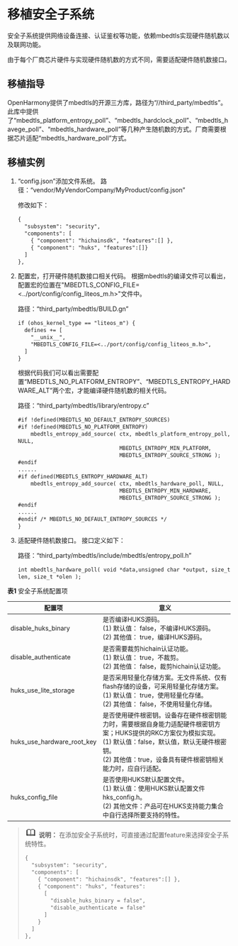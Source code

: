 # 移植安全子系统


安全子系统提供网络设备连接、认证鉴权等功能，依赖mbedtls实现硬件随机数以及联网功能。


由于每个厂商芯片硬件与实现硬件随机数的方式不同，需要适配硬件随机数接口。


## 移植指导

OpenHarmony提供了mbedtls的开源三方库，路径为“//third_party/mbedtls”。此库中提供了“mbedtls_platform_entropy_poll”、“mbedtls_hardclock_poll”、“mbedtls_havege_poll”、“mbedtls_hardware_poll”等几种产生随机数的方式。厂商需要根据芯片适配“mbedtls_hardware_poll”方式。


## 移植实例

1. “config.json”添加文件系统。
   路径：“vendor/MyVendorCompany/MyProduct/config.json”

     修改如下：
     
   ```
   {
     "subsystem": "security",
     "components": [
       { "component": "hichainsdk", "features":[] },
       { "component": "huks", "features":[]}
     ]
   },
   ```

2. 配置宏，打开硬件随机数接口相关代码。
   根据mbedtls的编译文件可以看出，配置宏的位置在"MBEDTLS_CONFIG_FILE=&lt;../port/config/config_liteos_m.h&gt;"文件中。

   路径：“third_party/mbedtls/BUILD.gn”

     
   ```
   if (ohos_kernel_type == "liteos_m") {
     defines += [
       "__unix__",
       "MBEDTLS_CONFIG_FILE=<../port/config/config_liteos_m.h>",
     ]
   }
   ```

   根据代码我们可以看出需要配置“MBEDTLS_NO_PLATFORM_ENTROPY”、“MBEDTLS_ENTROPY_HARDWARE_ALT”两个宏，才能编译硬件随机数的相关代码。

   路径：“third_party/mbedtls/library/entropy.c”

     
   ```
   #if !defined(MBEDTLS_NO_DEFAULT_ENTROPY_SOURCES)
   #if !defined(MBEDTLS_NO_PLATFORM_ENTROPY)
       mbedtls_entropy_add_source( ctx, mbedtls_platform_entropy_poll, NULL,
                                   MBEDTLS_ENTROPY_MIN_PLATFORM,
                                   MBEDTLS_ENTROPY_SOURCE_STRONG );
   #endif
   ......
   #if defined(MBEDTLS_ENTROPY_HARDWARE_ALT)
       mbedtls_entropy_add_source( ctx, mbedtls_hardware_poll, NULL,
                                   MBEDTLS_ENTROPY_MIN_HARDWARE,
                                   MBEDTLS_ENTROPY_SOURCE_STRONG );
   #endif
   ......
   #endif /* MBEDTLS_NO_DEFAULT_ENTROPY_SOURCES */
   }
   ```

3. 适配硬件随机数接口。
   接口定义如下：

   路径：“third_party/mbedtls/include/mbedtls/entropy_poll.h”

     
   ```
   int mbedtls_hardware_poll( void *data,unsigned char *output, size_t len, size_t *olen );
   ```


  **表1** 安全子系统配置项

| 配置项 | 意义 | 
| -------- | -------- |
| disable_huks_binary | 是否编译HUKS源码。<br/>(1)&nbsp;默认值：&nbsp;false，不编译HUKS源码。<br/>(2)&nbsp;其他值：&nbsp;true，编译HUKS源码。 | 
| disable_authenticate | 是否需要裁剪hichain认证功能。<br/>(1)&nbsp;默认值：&nbsp;true，不裁剪。<br/>(2)&nbsp;其他值：&nbsp;false，裁剪hichain认证功能。 | 
| huks_use_lite_storage | 是否采用轻量化存储方案。无文件系统、仅有flash存储的设备，可采用轻量化存储方案。<br/>(1)&nbsp;默认值：&nbsp;true，使用轻量化存储。<br/>(2)&nbsp;其他值：&nbsp;false，不使用轻量化存储。 | 
| huks_use_hardware_root_key | 是否使用硬件根密钥。设备存在硬件根密钥能力时，需要根据自身能力适配硬件根密钥方案；HUKS提供的RKC方案仅为模拟实现。<br/>(1)&nbsp;默认值：false，默认值，默认无硬件根密钥。<br/>(2)&nbsp;其他值：true，设备具有硬件根密钥相关能力时，应自行适配。 | 
| huks_config_file | 是否使用HUKS默认配置文件。<br/>(1)&nbsp;默认值：使用HUKS默认配置文件hks_config.h。<br/>(2)&nbsp;其他文件：产品可在HUKS支持能力集合中自行选择所要支持的特性。 | 


> ![icon-note.gif](public_sys-resources/icon-note.gif) **说明：**
> 在添加安全子系统时，可直接通过配置feature来选择安全子系统特性。
> 
>   
> ```
> {
>   "subsystem": "security",
>   "components": [
>     { "component": "hichainsdk", "features":[] },
>     { "component": "huks", "features":
>       [
>         "disable_huks_binary = false",
>         "disable_authenticate = false"
>       ]
>     }
>   ]
> },
> ```
